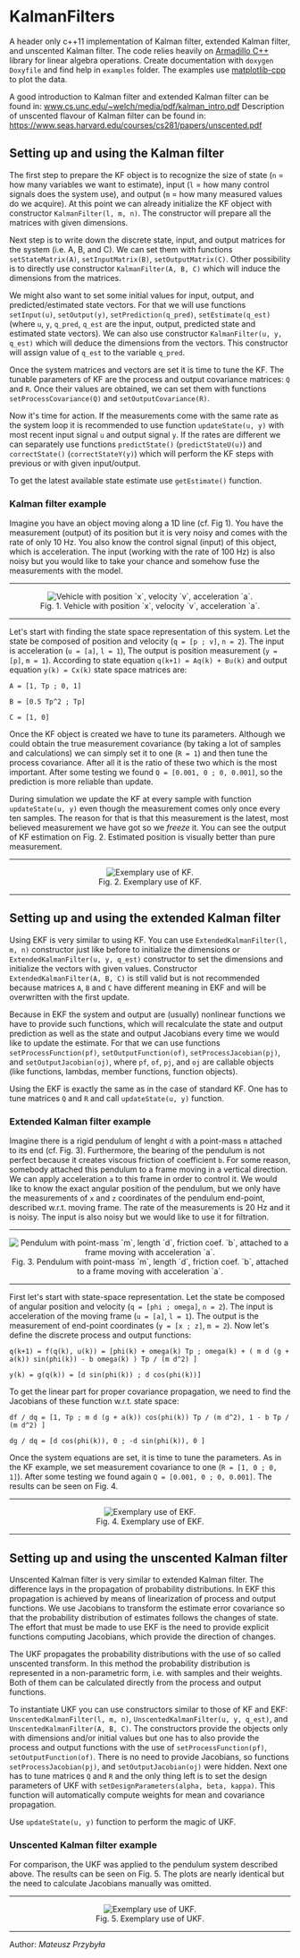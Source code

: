 # KalmanFilters

A header only c++11 implementation of Kalman filter, extended Kalman filter, and unscented Kalman filter. The code relies heavily on [Armadillo C++](www.arma.sourceforge.net) library for linear algebra operations. Create documentation with `doxygen Doxyfile` and find help in `examples` folder. The examples use [matplotlib-cpp](https://github.com/lava/matplotlib-cpp) to plot the data.

A good introduction to Kalman filter and extended Kalman filter can be found in: www.cs.unc.edu/~welch/media/pdf/kalman_intro.pdf
Description of unscented flavour of Kalman filter can be found in: https://www.seas.harvard.edu/courses/cs281/papers/unscented.pdf

## Setting up and using the Kalman filter

The first step to prepare the KF object is to recognize the size of state (`n` = how many variables we want to estimate), input (`l` = how many control signals does the system use), and output (`m` = how many measured values do we acquire). At this point we can already initialize the KF object with constructor `KalmanFilter(l, m, n)`. The constructor will prepare all the matrices with given dimensions. 

Next step is to write down the discrete state, input, and output matrices for the system (i.e. A, B, and C). We can set them with functions `setStateMatrix(A)`, `setInputMatrix(B)`, `setOutputMatrix(C)`. Other possibility is to directly use constructor `KalmanFilter(A, B, C)` which will induce the dimensions from the matrices. 

We might also want to set some initial values for input, output, and predicted/estimated state vectors. For that we will use functions `setInput(u)`, `setOutput(y)`, `setPrediction(q_pred)`, `setEstimate(q_est)` (where `u`, `y`, `q_pred`, `q_est` are the input, output, predicted state and estimated state vectors). We can also use constructor `KalmanFilter(u, y, q_est)` which will deduce the dimensions from the vectors. This constructor will assign value of `q_est` to the variable `q_pred`.

Once the system matrices and vectors are set it is time to tune the KF. The tunable parameters of KF are the process and output covariance matrices: `Q` and `R`. Once their values are obtained, we can set them with functions `setProcessCovariance(Q)` and `setOutputCovariance(R)`.

Now it's time for action. If the measurements come with the same rate as the system loop it is recommended to use function `updateState(u, y)` with most recent input signal `u` and output signal `y`. If the rates are different we can separately use functions `predictState()` (`predictStateU(u)`) and `correctState()` (`correctStateY(y)`) which will perform the KF steps with previous or with given input/output.

To get the latest available state estimate use `getEstimate()` function.

### Kalman filter example

Imagine you have an object moving along a 1D line (cf. Fig 1). You have the measurement (output) of its position but it is very noisy and comes with the rate of only 10 Hz. You also know the control signal (input) of this object, which is acceleration. The input (working with the rate of 100 Hz) is also noisy but you would like to take your chance and somehow fuse the measurements with the model.

-----------------------
<p align="center">
  <img src="https://user-images.githubusercontent.com/1482514/32281391-fad52b06-bf1e-11e7-8ffa-8872ed726377.png" alt="Vehicle with position `x`, velocity `v`, acceleration `a`."/>
  <br/>
  Fig. 1. Vehicle with position `x`, velocity `v`, acceleration `a`.
</p>

-----------------------

Let's start with finding the state space representation of this system. Let the state be composed of position and velocity (`q = [p ; v]`, `n = 2`). The input is acceleration (`u = [a]`, `l = 1`), The output is position measurement (`y = [p]`, `m = 1`). According to state equation `q(k+1) = Aq(k) + Bu(k)` and output equation `y(k) = Cx(k)` state space matrices are:

`A = [1, Tp ; 0, 1]`

`B = [0.5 Tp^2 ; Tp]`

`C = [1, 0]`

Once the KF object is created we have to tune its parameters. Although we could obtain the true measurement covariance (by taking a lot of samples and calculations) we can simply set it to one (`R = 1`) and then tune the process covariance. After all it is the ratio of these two which is the most important. After some testing we found `Q = [0.001, 0 ; 0, 0.001]`, so the prediction is more reliable than update.

During simulation we update the KF at every sample with function `updateState(u, y)` even though the measurement comes only once every ten samples. The reason for that is that this measurement is the latest, most believed measurement we have got so we _freeze_ it. You can see the output of KF estimation on Fig. 2. Estimated position is visually better than pure measurement.

-----------------------
<p align="center">
  <img src="https://user-images.githubusercontent.com/1482514/32991816-db107e7e-cd42-11e7-891e-ba8c41de23d3.png" alt="Exemplary use of KF."/>
  <br/>
  Fig. 2. Exemplary use of KF.
</p>

-----------------------

## Setting up and using the extended Kalman filter

Using EKF is very similar to using KF. You can use `ExtendedKalmanFilter(l, m, n)` constructor just like before to initialize the dimensions or `ExtendedKalmanFilter(u, y, q_est)` constructor to set the dimensions and initialize the vectors with given values. Constructor `ExtendedKalmanFilter(A, B, C)` is still valid but is not recommended because matrices `A`, `B` and `C` have different meaning in EKF and will be overwritten with the first update.

Because in EKF the system and output are (usually) nonlinear functions we have to provide such functions, which will recalculate the state and output prediction as well as the state and output Jacobians every time we would like to update the estimate. For that we can use functions `setProcessFunction(pf)`, `setOutputFunction(of)`, `setProcessJacobian(pj)`, and `setOutputJacobian(oj)`, where `pf`, `of`, `pj`, and `oj` are callable objects (like functions, lambdas, member functions, function objects).

Using the EKF is exactly the same as in the case of standard KF. One has to tune matrices `Q` and `R` and call `updateState(u, y)` function.

### Extended Kalman filter example

Imagine there is a rigid pendulum of lenght `d` with a point-mass `m` attached to its end (cf. Fig. 3). Furthermore, the bearing of the pendulum is not perfect because it creates viscous friction of coefficient `b`. For some reason, somebody attached this pendulum to a frame moving in a vertical direction. We can apply acceleration `a` to this frame in order to control it. We would like to know the exact angular position of the pendulum, but we only have the measurements of `x` and `z` coordinates of the pendulum end-point, described w.r.t. moving frame. The rate of the measurements is 20 Hz and it is noisy. The input is also noisy but we would like to use it for filtration.

-----------------------
<p align="center">
  <img src="https://user-images.githubusercontent.com/1482514/32281392-faf314b8-bf1e-11e7-8324-458e1fe14677.png" alt="Pendulum with point-mass `m`, length `d`, friction coef. `b`, attached to a frame moving with acceleration `a`."/>
  <br/>
  Fig. 3. Pendulum with point-mass `m`, length `d`, friction coef. `b`, attached to a frame moving with acceleration `a`.
</p>

-----------------------

First let's start with state-space representation. Let the state be composed of angular position and velocity (`q = [phi ; omega]`, `n = 2`). The input is acceleration of the moving frame (`u = [a]`, `l = 1`). The output is the measurement of end-point coordinates (`y = [x ; z]`, `m = 2`). Now let's define the discrete process and output functions:

`q(k+1) = f(q(k), u(k)) = [phi(k) + omega(k) Tp ; omega(k) + ( m d (g + a(k)) sin(phi(k)) - b omega(k) ) Tp / (m d^2) ]`

`y(k) = g(q(k)) = [d sin(phi(k)) ; d cos(phi(k))]`

To get the linear part for proper covariance propagation, we need to find the Jacobians of these function w.r.t. state space:

`df / dq = [1, Tp ; m d (g + a(k)) cos(phi(k)) Tp / (m d^2), 1 - b Tp / (m d^2) ]`

`dg / dq = [d cos(phi(k)), 0 ; -d sin(phi(k)), 0 ]`

Once the system equations are set, it is time to tune the parameters. As in the KF example, we set measurement covariance to one (`R = [1, 0 ; 0, 1]`). After some testing we found again `Q = [0.001, 0 ; 0, 0.001]`. The results can be seen on Fig. 4.

-----------------------
<p align="center">
  <img src="https://user-images.githubusercontent.com/1482514/32991815-daef107c-cd42-11e7-97bb-1411defb1f9e.png" alt="Exemplary use of EKF."/>
  <br/>
  Fig. 4. Exemplary use of EKF.
</p>

-----------------------

## Setting up and using the unscented Kalman filter

Unscented Kalman filter is very similar to extended Kalman filter. The difference lays in the propagation of probability distributions. In EKF this propagation is achieved by means of linearization of process and output functions. We use Jacobians to transform the estimate error covariance so that the probability distribution of estimates follows the changes of state. The effort that must be made to use EKF is the need to provide explicit functions computing Jacobians, which provide the direction of changes. 

The UKF propagates the probability distributions with the use of so called unscented transform. In this method the probability distribution is represented in a non-parametric form, i.e. with samples and their weights. Both of them can be calculated directly from the process and output functions.

To instantiate UKF you can use constructors similar to those of KF and EKF: `UnscentedKalmanFilter(l, m, n)`, `UnscentedKalmanFilter(u, y, q_est)`, and `UnscentedKalmanFilter(A, B, C)`. The constructors provide the objects only with dimensions and/or initial values but one has to also provide the process and output functions with the use of `setProcessFunction(pf)`, `setOutputFunction(of)`. There is no need to provide Jacobians, so functions `setProcessJacobian(pj)`, and `setOutputJacobian(oj)` were hidden. Next one has to tune matrices `Q` and `R` and the only thing left is to set the design parameters of UKF with `setDesignParameters(alpha, beta, kappa)`. This function will automatically compute weights for mean and covariance propagation.

Use `updateState(u, y)` function to perform the magic of UKF.

### Unscented Kalman filter example

For comparison, the UKF was applied to the pendulum system described above. The results can be seen on Fig. 5. The plots are nearly identical but the need to calculate Jacobians manually was omitted.

-----------------------
<p align="center">
  <img src="https://user-images.githubusercontent.com/1482514/32991817-db343a12-cd42-11e7-94a8-8d1089f95a09.png" alt="Exemplary use of UKF."/>
  <br/>
  Fig. 5. Exemplary use of UKF.
</p>

-----------------------

Author:
_Mateusz Przybyła_
